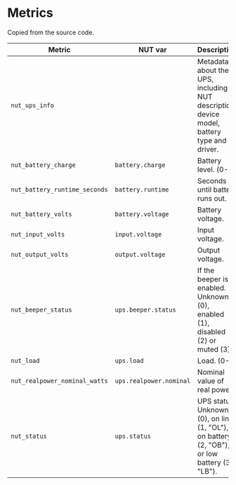 # Metrics

Copied from the source code.

| Metric | NUT var | Description | Unit |
| - | - | - | - |
| `nut_ups_info` | | Metadata about the UPS, including NUT description, device model, battery type and driver. | |
| `nut_battery_charge` | `battery.charge` | Battery level. (0-1) |  |
| `nut_battery_runtime_seconds` | `battery.runtime` | Seconds until battery runs out. | `s` |
| `nut_battery_volts` | `battery.voltage` | Battery voltage. | `V` |
| `nut_input_volts` | `input.voltage` | Input voltage. | `V` |
| `nut_output_volts` | `output.voltage` | Output voltage. | `V` |
| `nut_beeper_status` | `ups.beeper.status` | If the beeper is enabled. Unknown (0), enabled (1), disabled (2) or muted (3). | |
| `nut_load` | `ups.load` | Load. (0-1) | |
| `nut_realpower_nominal_watts` | `ups.realpower.nominal` | Nominal value of real power. | `W` |
| `nut_status` | `ups.status` | UPS status. Unknown (0), on line (1, "OL"), on battery (2, "OB"), or low battery (3, "LB"). | |
